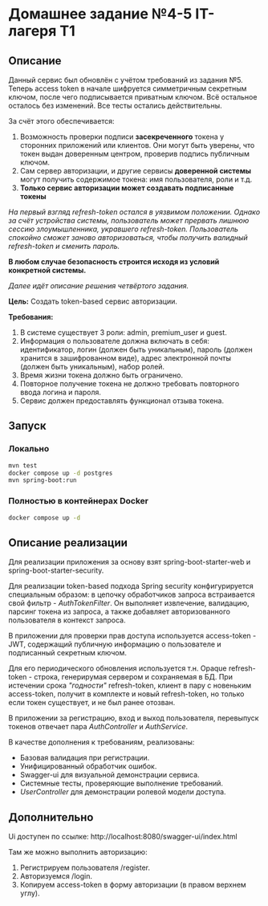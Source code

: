 # Домашнее задание №4-5 IT-лагеря Т1

## Описание

Данный сервис был обновлён с учётом требований из задания №5. Теперь access token в 
начале шифруется симметричным секретным ключом, после чего подписывается приватным ключом.
Всё остальное осталось без изменений. Все тесты остались действительны.

За счёт этого обеспечивается:
1. Возможность проверки подписи **засекреченного** токена у сторонних приложений или клиентов. Они могут быть 
уверены, что токен выдан доверенным центром, проверив подпись публичным ключом.
2. Сам сервер авторизации, и другие сервисы **доверенной системы** могут получить содержимое токена: имя пользователя, роли и т.д.
3. **Только сервис авторизации может создавать подписанные токены**

*На первый взгляд refresh-token остался в уязвимом положении. Однако за счёт устройства системы,
пользователь может прервать лишнюю сессию злоумышленника, укравшего refresh-token. Пользователь спокойно
сможет заново авторизоваться, чтобы получить валидный refresh-token и сменить пароль.*

**В любом случае безопасность строится исходя из условий конкретной системы.**

*Далее идёт описание решения четвёртого задания.*

**Цель:** Создать token-based сервис авторизации.

**Требования:**
1) В системе существует 3 роли: admin, premium_user и guest.
2) Информация о пользователе должна включать в себя: идентификатор, логин (должен быть уникальным), пароль (должен хранится в зашифрованном виде), адрес электронной почты (должен быть уникальным), набор ролей.
3) Время жизни токена должно быть ограничено.
4) Повторное получение токена не должно требовать повторного ввода логина и пароля.
5) Сервис должен предоставлять функционал отзыва токена.

## Запуск

### Локально

```sh
mvn test
docker compose up -d postgres
mvn spring-boot:run
```

### Полностью в контейнерах Docker
```sh
docker compose up -d
```

## Описание реализации

Для реализации приложения за основу взят spring-boot-starter-web и spring-boot-starter-security.

Для реализации token-based подхода Spring security конфигурируется специальным образом: в цепочку обработчиков запроса встраивается свой фильтр - *AuthTokenFilter*. Он выполняет извлечение, валидацию, парсинг токена из запроса, а также добавляет авторизованного пользователя в контекст запроса.

В приложении для проверки прав доступа используется access-token - JWT, содержащий публичную информацию о пользователе и подписанный секретным ключом.

Для его периодического обновления используется т.н. Opaque refresh-token - строка, генерирумая сервером и сохраняемая в БД. При истечении срока *"годности"* refresh-token, клиент в пару с новеньким access-token, получит в комплекте и новый refresh-token, но только если токен существует, и не был ранее отозван.

В приложении за регистрацию, вход и выход пользователя, перевыпуск токенов отвечает пара *AuthController* и *AuthService*.

В качестве дополнения к требованиям, реализованы:
* Базовая валидация при регистрации.
* Унифицированный обработчик ошибок.
* Swagger-ui для визуальной демонстрации сервиса.
* Системные тесты, проверяющие выполнение требований.
* *UserController* для демонстрации ролевой модели доступа.

## Дополнительно

Ui доступен по ссылке: http://localhost:8080/swagger-ui/index.html

Там же можно выполнить авторизацию:
1) Регистрируем пользователя /register.
2) Авторизуемся /login.
3) Копируем access-token в форму авторизации (в правом верхнем углу).